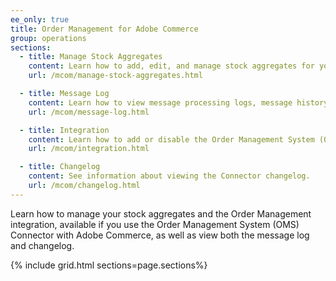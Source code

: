 ```yaml
---
ee_only: true
title: Order Management for Adobe Commerce
group: operations
sections:
  - title: Manage Stock Aggregates
    content: Learn how to add, edit, and manage stock aggregates for your OMS.
    url: /mcom/manage-stock-aggregates.html

  - title: Message Log
    content: Learn how to view message processing logs, message history, and full error traces for the Connector.
    url: /mcom/message-log.html

  - title: Integration
    content: Learn how to add or disable the Order Management System (OMS) integration and view details of the integration.
    url: /mcom/integration.html

  - title: Changelog
    content: See information about viewing the Connector changelog.
    url: /mcom/changelog.html
---
```


Learn how to manage your stock aggregates and the Order Management integration, available if you use the Order Management System (OMS) Connector with Adobe Commerce, as well as view both the message log and changelog.

{% include grid.html sections=page.sections%}

